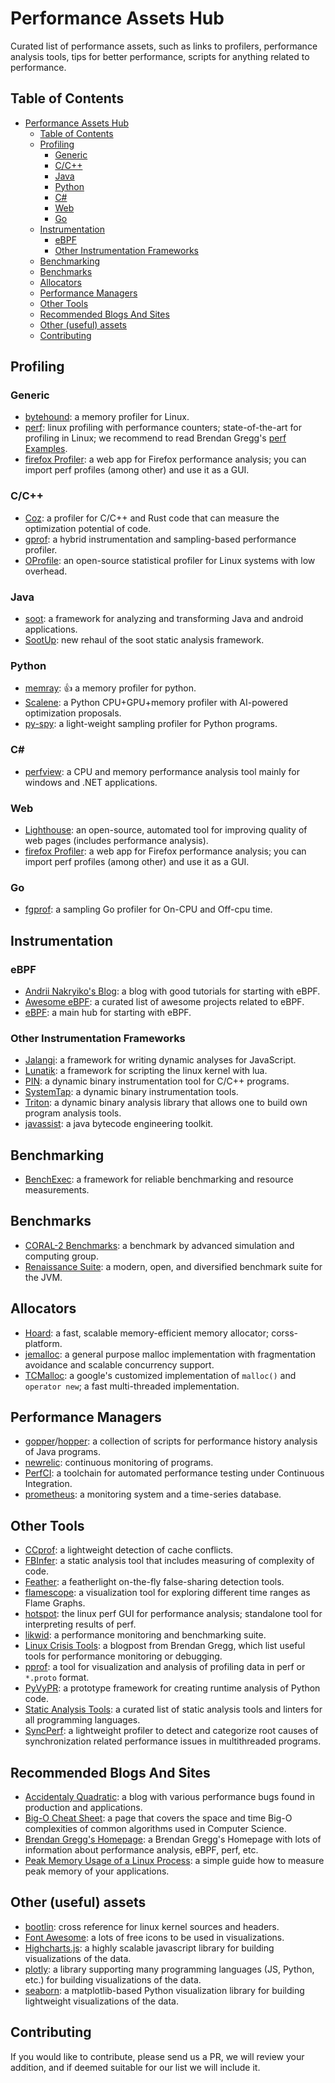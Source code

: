 # Performance Assets Hub

Curated list of performance assets, such as links to profilers, performance analysis tools, tips for better performance, scripts for anything related to performance.

## Table of Contents

- [Performance Assets Hub](#performance-assets-hub)
  - [Table of Contents](#table-of-contents)
  - [Profiling](#profiling)
    - [Generic](#generic)
    - [C/C++](#cc)
    - [Java](#java)
    - [Python](#python)
    - [C#](#c)
    - [Web](#web)
    - [Go](#go)
  - [Instrumentation](#instrumentation)
    - [eBPF](#ebpf)
    - [Other Instrumentation Frameworks](#other-instrumentation-frameworks)
  - [Benchmarking](#benchmarking)
  - [Benchmarks](#benchmarks)
  - [Allocators](#allocators)
  - [Performance Managers](#performance-managers)
  - [Other Tools](#other-tools)
  - [Recommended Blogs And Sites](#recommended-blogs-and-sites)
  - [Other (useful) assets](#other-useful-assets)
  - [Contributing](#contributing)

## Profiling

### Generic

  - [bytehound](https://github.com/koute/bytehound): a memory profiler for Linux.
  - [perf](https://perf.wiki.kernel.org/index.php/Main_Page): linux profiling with performance counters; state-of-the-art for profiling in Linux; we recommend to read Brendan Gregg's [perf Examples](https://www.brendangregg.com/perf.html).
  - [firefox Profiler](https://profiler.firefox.com/): a web app for Firefox performance analysis; you can import perf profiles (among other) and use it as a GUI.

### C/C++

  - [Coz](https://github.com/plasma-umass/coz): a profiler for C/C++ and Rust code that can measure the optimization potential of code.
  - [gprof](https://ftp.gnu.org/old-gnu/Manuals/gprof-2.9.1/html_mono/gprof.html): a hybrid instrumentation and sampling-based performance profiler.
  - [OProfile](https://oprofile.sourceforge.io/): an open-source statistical profiler for Linux systems with low overhead.

### Java

  - [soot](https://soot-oss.github.io/soot/): a framework for analyzing and transforming Java and android applications.
  - [SootUp](https://soot-oss.github.io/SootUp/latest/): new rehaul of the soot static analysis framework.

### Python 

  - [memray](https://github.com/bloomberg/memray): :+1:
 a memory profiler for python.
  - [Scalene](https://github.com/plasma-umass/scalene): a Python CPU+GPU+memory profiler with AI-powered optimization proposals.
  - [py-spy](https://github.com/benfred/py-spy): a light-weight sampling profiler for Python programs.

### C#

  - [perfview](https://github.com/Microsoft/perfview): a CPU and memory performance analysis tool
      mainly for windows and .NET applications.

### Web

  - [Lighthouse](https://developer.chrome.com/docs/lighthouse/overview/): an open-source, automated tool for improving quality of web pages (includes performance analysis).
  - [firefox Profiler](https://profiler.firefox.com/): a web app for Firefox performance analysis; you can import perf profiles (among other) and use it as a GUI.

### Go

  - [fgprof](https://github.com/felixge/fgprof): a sampling Go profiler for On-CPU and Off-cpu time.

## Instrumentation

### eBPF

  - [Andrii Nakryiko's Blog](https://nakryiko.com/): a blog with good tutorials for starting with eBPF.
  - [Awesome eBPF](https://github.com/zoidyzoidzoid/awesome-ebpf): a curated list of awesome projects related to eBPF.
  - [eBPF](https://ebpf.io/): a main hub for starting with eBPF.

### Other Instrumentation Frameworks

  - [Jalangi](https://github.com/Samsung/jalangi2): a framework for writing dynamic analyses for JavaScript.
  - [Lunatik](https://github.com/luainkernel/lunatik): a framework for scripting the linux kernel with lua.
  - [PIN](https://www.intel.com/content/www/us/en/developer/articles/tool/pin-a-dynamic-binary-instrumentation-tool.html): a dynamic binary instrumentation tool for C/C++ programs.
  - [SystemTap](https://sourceware.org/systemtap/): a dynamic binary instrumentation tools.
  - [Triton](https://triton-library.github.io/): a dynamic binary analysis library that allows one to build own program analysis tools.
  - [javassist](https://github.com/jboss-javassist/javassist): a java bytecode engineering toolkit.

## Benchmarking

  - [BenchExec](https://github.com/sosy-lab/benchexec): a framework for reliable benchmarking and resource measurements.

## Benchmarks

  - [CORAL-2 Benchmarks](https://asc.llnl.gov/coral-2-benchmarks): a benchmark by advanced simulation and computing group.
  - [Renaissance Suite](https://renaissance.dev/): a modern, open, and diversified benchmark suite for the JVM.

## Allocators

  - [Hoard](http://hoard.org/): a fast, scalable memory-efficient memory allocator; corss-platform.
  - [jemalloc](https://jemalloc.net/): a general purpose malloc implementation with fragmentation avoidance and scalable concurrency support.
  - [TCMalloc](https://github.com/google/tcmalloc): a google's customized implementation of `malloc()` and `operator new`; a fast multi-threaded implementation.

## Performance Managers

  - [gopper](https://github.com/sealuzh/gopper)/[hopper](https://github.com/sealuzh/hopper): a collection of scripts for performance history analysis of Java programs.
  - [newrelic](https://newrelic.com/): continuous monitoring of programs.
  - [PerfCI](https://github.com/JesperStromblad/perfci): a toolchain for automated performance testing under Continuous Integration.
  - [prometheus](https://prometheus.io/): a monitoring system and a time-series database.


## Other Tools

  - [CCprof](https://github.com/proywm/CCProf): a lightweight detection of cache conflicts.
  - [FBInfer](https://fbinfer.com/): a static analysis tool that includes measuring of complexity of code.
  - [Feather](https://github.com/WitchTools/Feather): a featherlight on-the-fly false-sharing detection tools.
  - [flamescope](https://github.com/Netflix/flamescope): a visualization tool for exploring different time ranges as Flame Graphs.
  - [hotspot](https://github.com/KDAB/hotspot): the linux perf GUI for performance analysis; standalone tool for interpreting results of perf.
  - [likwid](https://github.com/RRZE-HPC/likwid): a performance monitoring and benchmarking suite.
  - [Linux Crisis Tools](https://www.brendangregg.com/blog/2024-03-24/linux-crisis-tools.html): a blogpost from Brendan Gregg, which list useful tools for performance monitoring or debugging.
  - [pprof](https://github.com/google/pprof): a tool for visualization and analysis of profiling data in perf or `*.proto` format.
  - [PyVyPR](https://pyvypr.github.io/home/): a prototype framework for creating runtime analysis of Python code.
  - [Static Analysis Tools](https://github.com/analysis-tools-dev/static-analysis): a curated list of static analysis tools and linters for all programming languages.
  - [SyncPerf](https://github.com/mejbah/SyncPerf): a lightweight profiler to detect and categorize root causes of synchronization related performance issues in multithreaded programs.

## Recommended Blogs And Sites

  - [Accidentaly Quadratic](https://accidentallyquadratic.tumblr.com/): a blog with various performance bugs found in production and applications.
  - [Big-O Cheat Sheet](https://www.bigocheatsheet.com/): a page that covers the space and time Big-O complexities of common algorithms used in Computer Science.
  - [Brendan Gregg's Homepage](https://brendangregg.com/): a Brendan Gregg's Homepage with lots of information about performance analysis, eBPF, perf, etc.
  - [Peak Memory Usage of a Linux Process](https://www.baeldung.com/linux/process-peak-memory-usage): a simple guide how to measure peak memory of your applications.

## Other (useful) assets

  - [bootlin](https://elixir.bootlin.com/linux/latest/source): cross reference for linux kernel sources and headers.
  - [Font Awesome](https://fontawesome.com/): a lots of free icons to be used in visualizations.
  - [Highcharts.js](https://www.highcharts.com/): a highly scalable javascript library for building visualizations of the data.
  - [plotly](https://plotly.com/): a library supporting many programming languages (JS, Python, etc.) for building visualizations of the data.
  - [seaborn](https://seaborn.pydata.org/index.html): a matplotlib-based Python visualization library for building lightweight visualizations of the data.

## Contributing

If you would like to contribute, please send us a PR, we will review your addition, and if deemed
suitable for our list we will include it.
